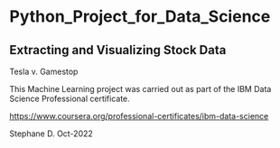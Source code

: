 # Python_Project_for_Data_Science

##  Extracting and Visualizing Stock Data

Tesla v. Gamestop

This Machine Learning project was carried out as part of the IBM Data Science Professional certificate.

https://www.coursera.org/professional-certificates/ibm-data-science

Stephane D. Oct-2022
